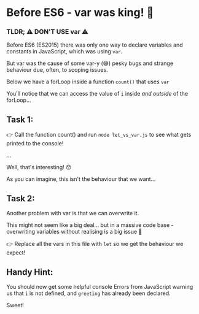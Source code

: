 # Before ES6 - var was king! 👑

### TLDR; ⚠️ DON'T USE var ⚠️

Before ES6 (ES2015) there was only one way to declare variables and constants in JavaScript, which was using `var`.

But var was the cause of some var-y (😅) pesky bugs and strange behaviour due, often, to scoping issues.

Below we have a forLoop inside a function `count()` that uses `var`

You'll notice that we can access the value of `i` inside _and outside_ of the forLoop...

## Task 1:

👉 Call the function count() and run `node let_vs_var.js` to see what gets printed to the console!

...

Well, that's interesting! 😯

As you can imagine, this isn't the behaviour that we want...

## Task 2:

Another problem with var is that we can overwrite it.

This might not seem like a big deal... but in a massive code base - overwriting variables without realising is a big issue 🙈

👉 Replace all the vars in this file with `let` so we get the behaviour we expect!

## Handy Hint:

You should now get some helpful console Errors from JavaScript warning us that `i` is not defined, and `greeting` has already been declared.

Sweet!
